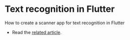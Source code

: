 # Text recognition in Flutter 

How to create a scanner app for text recognition in Flutter

- Read the [related article](https://davidserrano.io/text-recognition-in-flutter-create-ocr-scanner-app).
